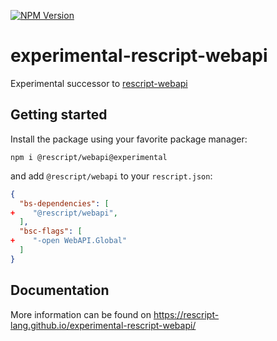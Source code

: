 [![NPM Version](https://img.shields.io/npm/v/@rescript/webapi/experimental)](https://www.npmjs.com/package/@rescript/webapi)

# experimental-rescript-webapi

Experimental successor to [rescript-webapi](https://github.com/TheSpyder/rescript-webapi)

## Getting started

Install the package using your favorite package manager:

```shell
npm i @rescript/webapi@experimental
```

and add `@rescript/webapi` to your `rescript.json`:

```json
{
  "bs-dependencies": [
+    "@rescript/webapi",
  ],
  "bsc-flags": [
+    "-open WebAPI.Global"
  ]
}
```

## Documentation

More information can be found on https://rescript-lang.github.io/experimental-rescript-webapi/
